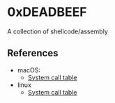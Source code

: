 # 0xDEADBEEF
A collection of shellcode/assembly

## References

- macOS:
  - [System call table](https://opensource.apple.com/source/xnu/xnu-2782.20.48/bsd/kern/syscalls.master)
- linux
  - [System call table](https://syscalls.kernelgrok.com/)
